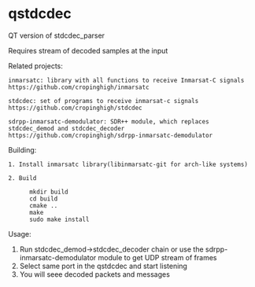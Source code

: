 # qstdcdec
QT version of stdcdec_parser

Requires stream of decoded samples at the input

Related projects:

    inmarsatc: library with all functions to receive Inmarsat-C signals
    https://github.com/cropinghigh/inmarsatc

    stdcdec: set of programs to receive inmarsat-c signals
    https://github.com/cropinghigh/stdcdec

    sdrpp-inmarsatc-demodulator: SDR++ module, which replaces stdcdec_demod and stdcdec_decoder
    https://github.com/cropinghigh/sdrpp-inmarsatc-demodulator

Building:

    1. Install inmarsatc library(libinmarsatc-git for arch-like systems)

    2. Build

          mkdir build
          cd build
          cmake ..
          make
          sudo make install

Usage:
  1.  Run stdcdec_demod->stdcdec_decoder chain or use the sdrpp-inmarsatc-demodulator module to get UDP stream of frames
  2.  Select same port in the qstdcdec and start listening
  3.  You will seee decoded packets and messages

